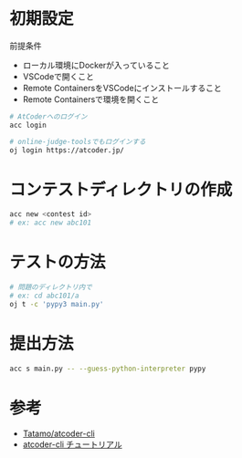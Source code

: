 
# 初期設定

前提条件
- ローカル環境にDockerが入っていること
- VSCodeで開くこと
- Remote ContainersをVSCodeにインストールすること
- Remote Containersで環境を開くこと

```sh
# AtCoderへのログイン
acc login

# online-judge-toolsでもログインする
oj login https://atcoder.jp/
```

# コンテストディレクトリの作成

```sh
acc new <contest id>
# ex: acc new abc101
```

# テストの方法
```sh
# 問題のディレクトリ内で
# ex: cd abc101/a
oj t -c 'pypy3 main.py'
```

# 提出方法
```sh
acc s main.py -- --guess-python-interpreter pypy
```


# 参考

- [Tatamo/atcoder-cli](https://github.com/Tatamo/atcoder-cli)
- [atcoder-cli チュートリアル](http://tatamo.81.la/blog/2018/12/07/atcoder-cli-tutorial/)
